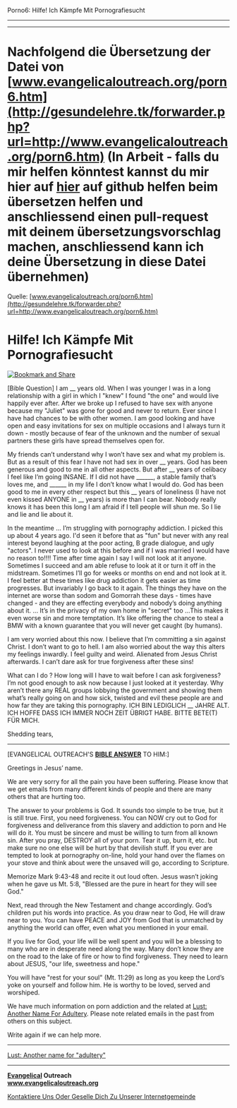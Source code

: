<!--t Porno6: Hilfe! Ich Kämpfe Mit Pornografiesucht - in Arbeit (0% übersetzt) t-->
<!--d Porno6: Hilfe! Ich Kämpfe Mit Pornografiesucht - in Arbeit (0% übersetzt) d-->

Porno6: Hilfe! Ich Kämpfe Mit Pornografiesucht

- - - 
- - -

# Nachfolgend die Übersetzung der Datei von [www.evangelicaloutreach.org/porn6.htm](http://gesundelehre.tk/forwarder.php?url=http://www.evangelicaloutreach.org/porn6.htm) (In Arbeit - falls du mir helfen könntest kannst du mir hier auf [hier](https://github.com/gesundelehre/gesundelehre_translate/blob/master/content/static/pornografiesucht/porno6.md) auf github helfen beim übersetzen helfen und anschliessend einen pull-request mit deinem übersetzungsvorschlag machen, anschliessend kann ich deine Übersetzung in diese Datei übernehmen)

Quelle: [www.evangelicaloutreach.org/porn6.htm](http://gesundelehre.tk/forwarder.php?url=http://www.evangelicaloutreach.org/porn6.htm)

# Hilfe! Ich Kämpfe Mit Pornografiesucht

[![Bookmark and Share](../s7.addthis.com/static/btn/v2/lg-share-en.gif)](http://www.addthis.com/bookmark.php?v=250&username=xa-4ce723c86d857fe0)

[Bible Question]
 I am __ years old. When I was younger I was in a long relationship with a girl in which I "knew" I found "the one" and would live happily ever after. After we broke up I refused to have sex with anyone because my "Juliet" was gone for good and never to return. Ever since I have had chances to be with other women. I am good looking and have open and easy invitations for sex on multiple occasions and I always turn it down - mostly because of fear of the unknown and the number of sexual partners these girls have spread themselves open for.

My friends can’t understand why I won’t have sex and what my problem is. But as a result of this fear I have not had sex in over __ years. God has been generous and good to me in all other aspects. But after __ years of celibacy I feel like I’m going INSANE. If I did not have ______, a stable family that’s loves me, and ______ in my life I don’t know what I would do. God has been good to me in every other respect but this __ years of loneliness (I have not even kissed ANYONE in __ years) is more than I can bear. Nobody really knows it has been this long I am afraid if I tell people will shun me. So I lie and lie and lie about it.

In the meantime ... I’m struggling with pornography addiction. I picked this up about 4 years ago. I'd seen it before that as "fun" but never with any real interest beyond laughing at the poor acting, B grade dialogue, and ugly "actors". I never used to look at this before and if I was married I would have no reason to!!!! Time after time again I say I will not look at it anyone. Sometimes I succeed and am able refuse to look at it or turn it off in the midstream. Sometimes I’ll go for weeks or months on end and not look at it. I feel better at these times like drug addiction it gets easier as time progresses. But invariably I go back to it again. The things they have on the internet are worse than sodom and Gomorrah these days - times have changed - and they are effecting everybody and nobody’s doing anything about it. ... It’s in the privacy of my own home in "secret" too ...This makes it even worse sin and more temptation. It’s like offering the chance to steal a BMW with a known guarantee that you will never get caught (by humans).

I am very worried about this now. I believe that I’m committing a sin against Christ. I don’t want to go to hell. I am also worried about the way this alters my feelings inwardly. I feel guilty and weird. Alienated from Jesus Christ afterwards. I can’t dare ask for true forgiveness after these sins!

What can I do ? How long will I have to wait before I can ask forgiveness? I’m not good enough to ask now because I just looked at it yesterday. Why aren’t there any REAL groups lobbying the government and showing them what’s really going on and how sick, twisted and evil these people are and how far they are taking this pornography. ICH BIN LEDIGLICH __ JAHRE ALT. ICH HOFFE DASS ICH IMMER NOCH ZEIT ÜBRIGT HABE. BITTE BETE(T) FÜR MICH.

Shedding tears,

* * *

[EVANGELICAL OUTREACH'S **[BIBLE ANSWER](http://gesundelehre.tk/forwarder.php?url=http://www.evangelicaloutreach.org/bible-answers.html)** TO HIM:]

Greetings in Jesus’ name.

We are very sorry for all the pain you have been suffering. Please know that we get emails from many different kinds of people and there are many others that are hurting too.

The answer to your problems is God. It sounds too simple to be true, but it is still true. First, you need forgiveness. You can NOW cry out to God for forgiveness and deliverance from this slavery and addiction to porn and He will do it. You must be sincere and must be willing to turn from all known sin. After you pray, DESTROY all of your porn. Tear it up, burn it, etc. but make sure no one else will be hurt by that devilish stuff. If you ever are tempted to look at pornography on-line, hold your hand over the flames on your stove and think about were the unsaved will go, according to Scripture.

Memorize Mark 9:43-48 and recite it out loud often. Jesus wasn’t joking when he gave us Mt. 5:8, "Blessed are the pure in heart for they will see God."

Next, read through the New Testament and change accordingly. God’s children put his words into practice. As you draw near to God, He will draw near to you. You can have PEACE and JOY from God that is unmatched by anything the world can offer, even what you mentioned in your email.

If you live for God, your life will be well spent and you will be a blessing to many who are in desperate need along the way. Many don’t know they are on the road to the lake of fire or how to find forgiveness. They need to learn about JESUS, "our life, sweetness and hope."

You will have "rest for your soul" (Mt. 11:29) as long as you keep the Lord’s yoke on yourself and follow him. He is worthy to be loved, served and worshiped.

We have much information on porn addiction and the related at [Lust: Another Name For Adultery](http://gesundelehre.tk/forwarder.php?url=http://www.evangelicaloutreach.org/lust.html). Please note related emails in the past from others on this subject.

Write again if we can help more.

* * *

[Lust: Another name for "adultery"](http://gesundelehre.tk/forwarder.php?url=http://www.evangelicaloutreach.org/lust.html)

* * *

**[Evangelical](http://gesundelehre.tk/forwarder.php?url=http://www.evangelicaloutreach.org/index.html) Outreach**  
**www.evangelicaloutreach.org**

[Kontaktiere Uns Oder Geselle Dich Zu Unserer Internetgemeinde](http://gesundelehre.tk/forwarder.php?url=http://www.evangelicaloutreach.org/contact.html)